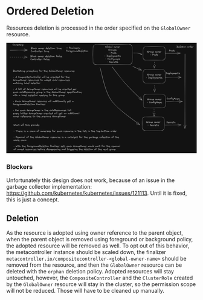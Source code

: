 # Ordered Deletion

Resources deletion is processed in the order specified on the `GlobalOwner` resource.

![Deletion process](./deletion.jpg)

### Blockers

Unfortunately this design does not work, because of an issue in the garbage collector implementation: <https://github.com/kubernetes/kubernetes/issues/121113>. Until it is fixed, this is just a concept.

## Deletion

As the resource is adopted using owner reference to the parent object, when the parent object is removed using foreground or background policy, the adopted resource will be removed as well. To opt out of this behavior, the metacontroller instance should be scaled down, the finalizer `metacontroller.io/compositecontroller-<global-owner-name>` should be removed from the resource, and then the `GlobalOwner` resource can be deleted with the `orphan` deletion policy. Adopted resources will stay untouched, however, the `CompositeController` and the `ClusterRole` created by the `GlobalOwner` resource will stay in the cluster, so the permission scope will not be reduced. Those will have to be cleaned up manually.
